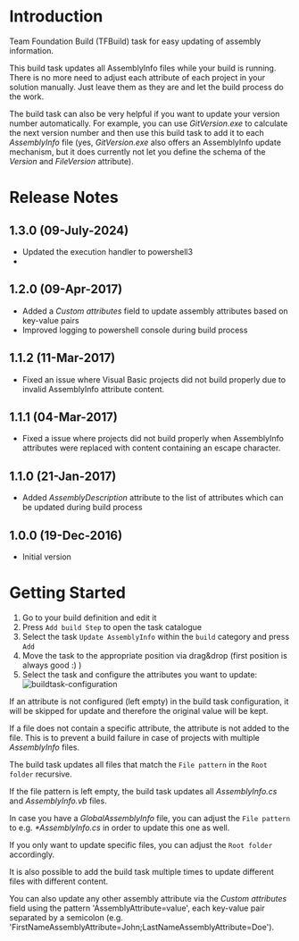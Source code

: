 # Introduction
Team Foundation Build (TFBuild) task for easy updating of assembly information.

This build task updates all AssemblyInfo files while your build is running.
There is no more need to adjust each attribute of each project in your solution manually.
Just leave them as they are and let the build process do the work.

The build task can also be very helpful if you want to update your version number automatically.
For example, you can use _GitVersion.exe_ to calculate the next version number and then use this build task to add it to each _AssemblyInfo_ file
(yes, _GitVersion.exe_ also offers an AssemblyInfo update mechanism, but it does currently not let you define the schema of the *Version* and *FileVersion* attribute). 

# Release Notes
## 1.3.0 (09-July-2024)
- Updated the execution handler to powershell3
- 
## 1.2.0 (09-Apr-2017)
- Added a *Custom attributes* field to update assembly attributes based on key-value pairs
- Improved logging to powershell console during build process

## 1.1.2 (11-Mar-2017)
- Fixed an issue where Visual Basic projects did not build properly due to invalid AssemblyInfo attribute content.

## 1.1.1 (04-Mar-2017)
- Fixed a issue where projects did not build properly when AssemblyInfo attributes were replaced with content containing an escape character.

## 1.1.0 (21-Jan-2017)
- Added _AssemblyDescription_ attribute to the list of attributes which can be updated during build process

## 1.0.0 (19-Dec-2016)
- Initial version

# Getting Started
1. Go to your build definition and edit it
2. Press `Add build Step` to open the task catalogue
3. Select the task `Update AssemblyInfo` within the `build` category and press `Add`
4. Move the task to the appropriate position via drag&drop (first position is always good :) )
5. Select the task and configure the attributes you want to update:
![buildtask-configuration](img/configuration.gif)

If an attribute is not configured (left empty) in the build task configuration, it will be skipped for update and therefore the original value will be kept.  

If a file does not contain a specific attribute, the attribute is not added to the file. This is to prevent a build failure in case of projects with multiple _AssemblyInfo_ files.


The build task updates all files that match the `File pattern`  in the `Root folder` recursive. 

If the file pattern is left empty, the build task updates all _AssemblyInfo.cs_ and _AssemblyInfo.vb_ files.

In case you have a _GlobalAssemblyInfo_ file, you can adjust the `File pattern` to e.g. _*AssemblyInfo.cs_ in order to update this one as well.

If you only want to update specific files, you can adjust the `Root folder` accordingly.

It is also possible to add the build task multiple times to update different files with different content.

You can also update any other assembly attribute via the *Custom attributes* field using the pattern 'AssemblyAttribute=value', each key-value pair separated by a semicolon (e.g. 'FirstNameAssemblyAttribute=John;LastNameAssemblyAttribute=Doe').
